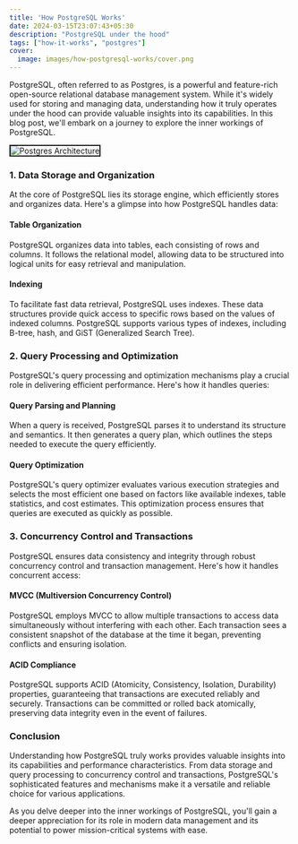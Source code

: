```yaml
---
title: 'How PostgreSQL Works'
date: 2024-03-15T23:07:43+05:30
description: "PostgreSQL under the hood"
tags: ["how-it-works", "postgres"]
cover:
  image: images/how-postgresql-works/cover.png
---
```


PostgreSQL, often referred to as Postgres, is a powerful and feature-rich open-source relational database management system. While it's widely used for storing and managing data, understanding how it truly operates under the hood can provide valuable insights into its capabilities. In this blog post, we'll embark on a journey to explore the inner workings of PostgreSQL.

<img class="toggleDarkMode" src="/images/how-postgresql-works/postgres-architecture.svg" alt="Postgres Architecture" title="Postgres Architecture" border="2"/>

### 1. Data Storage and Organization

At the core of PostgreSQL lies its storage engine, which efficiently stores and organizes data. Here's a glimpse into how PostgreSQL handles data:

#### Table Organization
PostgreSQL organizes data into tables, each consisting of rows and columns. It follows the relational model, allowing data to be structured into logical units for easy retrieval and manipulation.

#### Indexing
To facilitate fast data retrieval, PostgreSQL uses indexes. These data structures provide quick access to specific rows based on the values of indexed columns. PostgreSQL supports various types of indexes, including B-tree, hash, and GiST (Generalized Search Tree).

### 2. Query Processing and Optimization

PostgreSQL's query processing and optimization mechanisms play a crucial role in delivering efficient performance. Here's how it handles queries:

#### Query Parsing and Planning
When a query is received, PostgreSQL parses it to understand its structure and semantics. It then generates a query plan, which outlines the steps needed to execute the query efficiently.

#### Query Optimization
PostgreSQL's query optimizer evaluates various execution strategies and selects the most efficient one based on factors like available indexes, table statistics, and cost estimates. This optimization process ensures that queries are executed as quickly as possible.

### 3. Concurrency Control and Transactions

PostgreSQL ensures data consistency and integrity through robust concurrency control and transaction management. Here's how it handles concurrent access:

#### MVCC (Multiversion Concurrency Control)
PostgreSQL employs MVCC to allow multiple transactions to access data simultaneously without interfering with each other. Each transaction sees a consistent snapshot of the database at the time it began, preventing conflicts and ensuring isolation.

#### ACID Compliance
PostgreSQL supports ACID (Atomicity, Consistency, Isolation, Durability) properties, guaranteeing that transactions are executed reliably and securely. Transactions can be committed or rolled back atomically, preserving data integrity even in the event of failures.

### Conclusion

Understanding how PostgreSQL truly works provides valuable insights into its capabilities and performance characteristics. From data storage and query processing to concurrency control and transactions, PostgreSQL's sophisticated features and mechanisms make it a versatile and reliable choice for various applications.

As you delve deeper into the inner workings of PostgreSQL, you'll gain a deeper appreciation for its role in modern data management and its potential to power mission-critical systems with ease.
